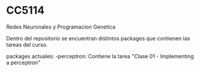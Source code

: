 # CC5114
Redes Neuronales y Programacion Genetica 

Dentro del repositorio se encuentran distintos packages que contienen las tareas del curso.

packages actuales:
-perceptron: Contiene la tarea "Clase 01 - Implementing a perceptron"
